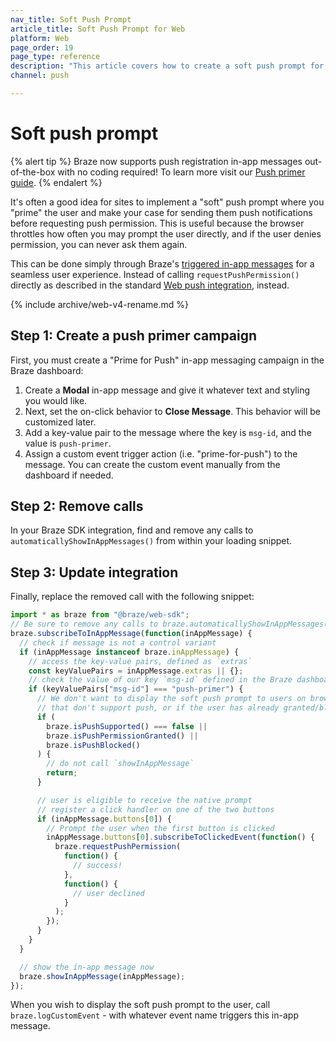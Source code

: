 ```yaml
---
nav_title: Soft Push Prompt
article_title: Soft Push Prompt for Web
platform: Web
page_order: 19
page_type: reference
description: "This article covers how to create a soft push prompt for your web application"
channel: push

---
```


# Soft push prompt

{% alert tip %}
Braze now supports push registration in-app messages out-of-the-box with no coding required! To learn more visit our [Push primer guide]({{site.baseurl}}/user_guide/message_building_by_channel/push/push_primer_messages/).
{% endalert %}

It's often a good idea for sites to implement a "soft" push prompt where you "prime" the user and make your case for sending them push notifications before requesting push permission. This is useful because the browser throttles how often you may prompt the user directly, and if the user denies permission, you can never ask them again. 

This can be done simply through Braze's [triggered in-app messages]({{site.baseurl}}/developer_guide/platform_integration_guides/web/in-app_messaging/in-app_message_delivery/#trigger-types) for a seamless user experience. Instead of calling `requestPushPermission()` directly as described in the standard [Web push integration]({{site.baseurl}}/developer_guide/platform_integration_guides/web/push_notifications/integration/#step-2-browser-registration), instead.

{% include archive/web-v4-rename.md %}

## Step 1: Create a push primer campaign

First, you must create a "Prime for Push" in-app messaging campaign in the Braze dashboard:

1. Create a **Modal** in-app message and give it whatever text and styling you would like. 
2. Next, set the on-click behavior to **Close Message**. This behavior will be customized later.
3. Add a key-value pair to the message where the key is `msg-id`, and the value is `push-primer`.
4. Assign a custom event trigger action (i.e. "prime-for-push") to the message. You can create the custom event manually from the dashboard if needed.

## Step 2: Remove calls

In your Braze SDK integration, find and remove any calls to `automaticallyShowInAppMessages()` from within your loading snippet.

## Step 3: Update integration

Finally, replace the removed call with the following snippet:

```javascript
import * as braze from "@braze/web-sdk";
// Be sure to remove any calls to braze.automaticallyShowInAppMessages()
braze.subscribeToInAppMessage(function(inAppMessage) {
  // check if message is not a control variant
  if (inAppMessage instanceof braze.inAppMessage) {
    // access the key-value pairs, defined as `extras`
    const keyValuePairs = inAppMessage.extras || {};
    // check the value of our key `msg-id` defined in the Braze dashboard
    if (keyValuePairs["msg-id"] === "push-primer") {
      // We don't want to display the soft push prompt to users on browsers
      // that don't support push, or if the user has already granted/blocked permission
      if (
        braze.isPushSupported() === false ||
        braze.isPushPermissionGranted() ||
        braze.isPushBlocked()
      ) {
        // do not call `showInAppMessage`
        return;
      }

      // user is eligible to receive the native prompt
      // register a click handler on one of the two buttons
      if (inAppMessage.buttons[0]) {
        // Prompt the user when the first button is clicked
        inAppMessage.buttons[0].subscribeToClickedEvent(function() {
          braze.requestPushPermission(
            function() {
              // success!
            },
            function() {
              // user declined
            }
          );
        });
      }
    }
  }

  // show the in-app message now
  braze.showInAppMessage(inAppMessage);
});
```


When you wish to display the soft push prompt to the user, call `braze.logCustomEvent` - with whatever event name triggers this in-app message.
